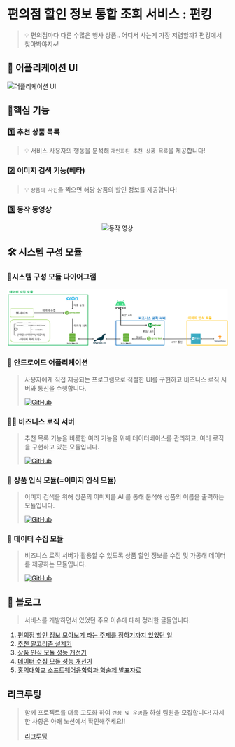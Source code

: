 # 편의점 할인 정보 통합 조회 서비스 : 편킹
>💡 편의점마다 다른 수많은 행사 상품.. 어디서 사는게 가장 저렴할까? 편킹에서 찾아봐야지~!
## 📱 어플리케이션 UI
<img src="https://github.com/HongikUniv-CAPSTONE-DESIGN-2023-YDY-1/.github/blob/main/profile/%EC%95%B1%20%EC%A3%BC%EC%9A%94%20UI.png?raw=true" alt="어플리케이션 UI">

## 🚀핵심 기능
### 1️⃣ 추천 상품 목록
>💡 서비스 사용자의 행동을 분석해 `개인화된 추천 상품 목록`을 제공합니다!

### 2️⃣ 이미지 검색 기능(베타)
>💡 `상품의 사진`을 찍으면 해당 상품의 할인 정보를 제공합니다!

### 3️⃣ 동작 동영상
<center><img src="profile/demo.gif" width="30%" alt="동작 영상" loop = ></center>

## 🛠️ 시스템 구성 모듈
### 🧩시스템 구성 모듈 다이어그램
<img src="https://github.com/HongikUniv-CAPSTONE-DESIGN-2023-YDY-1/.github/blob/main/profile/system_diagram.png?raw=true" alt="시스템 다이어그램">

### 📱 안드로이드 어플리케이션
>사용자에게 직접 제공되는 프로그램으로 적절한 UI를 구현하고 비즈니스 로직 서버와 통신을 수행합니다.
> 
>[![GitHub](https://img.shields.io/badge/GitHub_Repository-%23121011.svg?style=for-the-badge&logo=github&logoColor=white)](https://github.com/HongikUniv-CAPSTONE-DESIGN-2023-YDY-1/CAPSTON_DESIGN_ANDROID)

### 👨‍💼 비즈니스 로직 서버
>추천 목록 기능을 비롯한 여러 기능을 위해 데이터베이스를 관리하고, 여러 로직을 구현하고 있는 모듈입니다.
> 
>[![GitHub](https://img.shields.io/badge/GitHub_Repository-%23121011.svg?style=for-the-badge&logo=github&logoColor=white)](https://github.com/HongikUniv-CAPSTONE-DESIGN-2023-YDY-1/CAPSTONE_DESIGN_BackEnd_API_Server)
### 🤖 상품 인식 모듈(=이미지 인식 모듈)
>이미지 검색을 위해 상품의 이미지를 AI 를 통해 분석해 상품의 이름을 출력하는 모듈입니다.
> 
>[![GitHub](https://img.shields.io/badge/GitHub_Repository-%23121011.svg?style=for-the-badge&logo=github&logoColor=white)](https://github.com/HongikUniv-CAPSTONE-DESIGN-2023-YDY-1/CAPSTONE_DESIGN_AI_Module)
### 💾 데이터 수집 모듈
>비즈니스 로직 서버가 활용할 수 있도록 상품 할인 정보를 수집 및 가공해 데이터를 제공하는 모듈입니다.
> 
>[![GitHub](https://img.shields.io/badge/GitHub_Repository-%23121011.svg?style=for-the-badge&logo=github&logoColor=white)](https://github.com/HongikUniv-CAPSTONE-DESIGN-2023-YDY-1/CAPSTONE_DESIGN_BackEnd_DATA_SCRAPING)
## 📝 블로그
>서비스를 개발하면서 있었던 주요 이슈에 대해 정리한 글들입니다.

1. [편의점 할인 정보 모아보기 라는 주제를 정하기까지 있었던 일](https://robinjoon.notion.site/599b75adbbbf40a78904067af52c2775?pvs=4)
2. [추천 알고리즘 설계기](https://robinjoon.notion.site/81ea5ddd83f04e6eb81cdc16124c620f?pvs=4)
3. [상품 인식 모듈 성능 개선기](https://robinjoon.notion.site/c234ada4cf0748768a6836648de5b31c?pvs=4)
4. [데이터 수집 모듈 성능 개선기](https://robinjoon.notion.site/25d0b94ca1394fc8a579d691d5dcd34a?pvs=4)
5. [홍익대학교 소프트웨어융합학과 학술제 발표자료](https://drive.google.com/file/d/1mp1IOnpVBGewhU8-7EM9_uh1Bzj8YbDF/view?usp=sharing)
## 리크루팅
> 함께 프로젝트를 더욱 고도화 하여 `런칭 및 운영`을 하실 팀원을 모집합니다! 자세한 사항은 아래 노션에서 확인해주세요!!
> 
> [리크루팅](https://robinjoon.notion.site/54f8498f9b09428ea4f2d3383b0dc741?pvs=4)